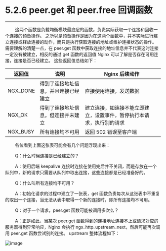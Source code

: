 # 5.2.6 peer.get 和 peer.free 回调函数
***

&emsp;&emsp;
这两个函数是负载均衡模块最底层的函数，负责实际获取一个连接和回收一个连接的预备操作。
之所以是预备操作是因为在这两个函数中，并不实际进行建立连接或释放连接的动作，而只是执行获取连接的地址或维护连接状态的操作。
需要理解的清楚一点，在 peer.get 函数中获取连接的地址信息并不代表这时连接一定没有被建立，相反的通过 get 函数的返回值 Nginx 可以了解是否存在可用连接，连接是否已经建立。
这些返回值总结如下：


|返回值|说明|Nginx 后续动作|
| --- | --- | --- |
|NGX\_DONE|得到了连接地址信息，并且连接已经建立|直接使用连接，发送数据|
|NGX\_OK|得到了连接地址信息，但连接并未建立|建立连接，如连接不能立即建立，设置事件，暂停执行本请求，执行别的请求|
|NGX\_BUSY|所有连接均不可用|返回 502 错误至客户端|

&emsp;&emsp;
各位看到上面这张表可能会有几个问题浮现出来：

&emsp;&emsp;
Q：什么时候连接是已经建立的？

&emsp;&emsp;
A：使用后端 keepalive 连接时连接在使用完后并不关闭，而是存放在一个队列中，新的请求只需要从队列中取出连接，这些连接都是已经准备好的。

&emsp;&emsp;
Q：什么叫所有连接均不可用？

&emsp;&emsp;
A：初始化请求的过程中建立了一张表，get 函数负责每次从这张表中不重复的取出一个连接，当无法从表中取得一个新的连接时，即所有连接均不可用。

&emsp;&emsp;
Q：对于一个请求，peer.get 函数可能被调用多次么？

&emsp;&emsp;
A：正是如此，当某次 peer.get 函数得到的连接地址连接不上或请求对应的服务器得到异常响应，Nginx 会执行 ngx\_http\_upstream\_next，然后可能再次调用 peer.get 函数尝试别的连接。
upstream 整体流程如下：

![image](/images/5.2.6/01.png)